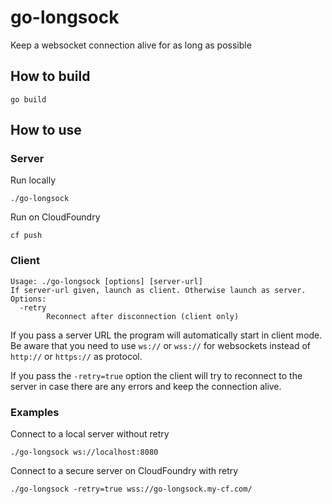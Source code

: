 # go-longsock
Keep a websocket connection alive for as long as possible

## How to build
```
go build
```

## How to use

### Server

Run locally
```
./go-longsock
```

Run on CloudFoundry
```
cf push
```

### Client

```
Usage: ./go-longsock [options] [server-url]
If server-url given, launch as client. Otherwise launch as server.
Options:
  -retry
    	Reconnect after disconnection (client only)
```

If you pass a server URL the program will automatically start in client mode.
Be aware that you need to use `ws://` or `wss://` for websockets instead of `http://` or `https://`
as protocol.


If you pass the `-retry=true` option the client will try to reconnect to the server
in case there are any errors and keep the connection alive.

### Examples

Connect to a local server without retry
```
./go-longsock ws://localhost:8080
```

Connect to a secure server on CloudFoundry with retry
```
./go-longsock -retry=true wss://go-longsock.my-cf.com/
```
